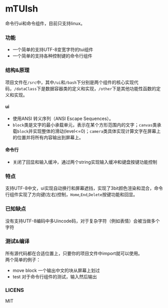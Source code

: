 # mTUIsh
命令行ui和命令组件，目前只支持linux。

### 功能
 - 一个简单的支持UTF-8变宽字符的tui组件
 - 一个简单的支持各种控制键的命令行组件

### 结构&原理
项目文件在`/src`中，其中`/ui`和`/bash`下分别是两个组件的核心实现代码，`/dataClass`下是数据容器类的定义和实现，`/other`下是其他功能性函数的定义和实现。    
#### ui
 - 使用ANSI 转义序列（ANSI Escape Sequences）。
 - `block`类是文字的最小承载单元，表示在某个方形范围内的文字；`canvas`类承载`block`并实现整体的滑动(level<=0)；`camera`类具体实现计算文字在屏幕上的位置并将所有内容输出到屏幕上。
#### 命令行
 - 关闭了回显和输入缓冲，通过两个string实现输入缓冲和键盘按键功能控制

### 特点
支持UTF-8中文，ui实现自动换行和屏幕遮挡，实现了3bit颜色渲染和混合，命令行组件实现了方向键(左右)控制，`Home`,`End`,`Delete`按键功能和回显。

### 已知缺点
没有支持UTF-8编码中多Uincode码，对于复杂字符（例如表情）会被当做多个字符

### 测试&编译
所有源代码都在合适位置上，只要你的项目文件中import就可以使用。     
两个简单的例子：
 - move block 一个输出中文的块从屏幕上划过
 - test 对于命令行组件的测试，输入然后输出

### LICENS
MIT
